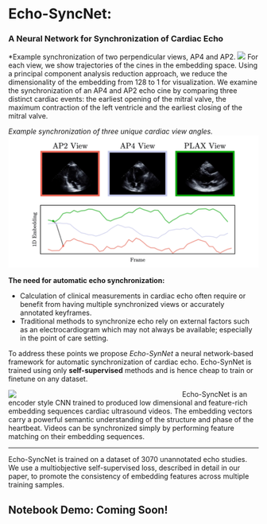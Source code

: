 # Echo-SyncNet:
### A Neural Network for Synchronization of Cardiac Echo

*Example synchronization of two perpendicular views, AP4 and AP2. 
![](resources/ap4-ap2.gif)
For each view, we show trajectories of the cines in the embedding space. Using a principal component analysis reduction approach, we reduce the dimensionality of the embedding from 128 to 1 for visualization. We examine the synchronization of an AP4 and AP2 echo cine by comparing three distinct cardiac events: the earliest opening of the mitral valve, the maximum contraction of the left ventricle and the earliest closing of the mitral valve.


*Example synchronization of three unique cardiac view angles.*
![](resources/ap2ap4plax-sync.gif)

**The need for automatic echo synchronization:**
* Calculation of clinical measurements in cardiac echo often require or benefit from having multiple synchronized views or accurately annotated keyframes.
* Traditional methods to synchronize echo rely on external factors such as an electrocardiogram which may not always be available; especially in the point of care setting.

To address these points we propose *Echo-SynNet* a neural network-based framework for automatic synchronization of cardiac echo. Echo-SynNet is trained using only **self-supervised** methods and is hence cheap to train or finetune on any dataset.

<img align="left" src="https://i.imgur.com/kIgSMsO.png" width="350"/> Echo-SyncNet is an encoder style CNN trained to produced low dimensional and feature-rich embedding sequences cardiac ultrasound videos. The embedding vectors carry a powerful semantic understanding of the structure and phase of the heartbeat. Videos can be synchronized simply by performing feature matching on their embedding sequences. 
___
Echo-SyncNet is trained on a dataset of 3070 unannotated echo studies. We use a multiobjective self-supervised loss, described in detail in our paper, to promote the consistency of embedding features across multiple training samples.


## Notebook Demo: Coming Soon!




